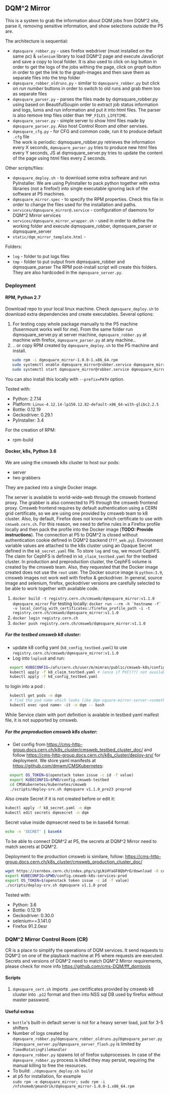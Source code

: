 
## DQM^2 Mirror

This is a system to grab the information about DQM jobs from DQM^2 site, 
parse it, removing sensitive information, and show selections outside the P5 are.

The architecture is sequential:
* `dqmsquare_robber.py` - uses firefox webdriver (must installed on the same pc) & `selenium` library to load DQM^2 page and execute JavaScript and save a copy to local folder. It is also used to click on *log* button in order to get the logs of the jobs withing the page, click on *graph* button in order to get the link to the graph-images and then save them as separate files into the tmp folder  
* `dqmsquare_robber_oldruns.py` - similar to `dqmsquare_robber.py` but click on *run number* buttons in order to switch to old runs and grab them too as separate files  
* `dqmsquare_parser.py` - parses the files made by dqmsquare_robber.py using based on BeautifulSoupin order to extract job status information and logs, lumis and run information and put it into html files. The parser is also remove tmp files older than `TMP_FILES_LIFETIME`.  
* `dqmsquare_server.py` - simple server to show html files made by `dqmsquare_parser.py`. Also host Control Room and other servises.  
* `dqmsquare_cfg.py` - for CFG and common code, run it to produce default `.cfg` file  
The work is periodic: dqmsquare_robber.py retrieves the information every X seconds, 
`dqmsquare_parser.py` tries to produce new html files every Y seconds,
JS at dqmsquare_server.py tries to update the content of the page using html files every Z seconds.

Other scripts/files:
* `dqmsquare_deploy.sh` - to download some extra software and run PyInstaller. We are using PyInstaller to pack python together with extra libraries (not a firefox!) into single executable ignoring lack of the software at P5 machines.
* `dqmsquare_mirror.spec` - to specify the RPM properties. Check this file in order to change the files used for the installation and paths. 
* `services/dqmsquare_mirror@.service` - configuration of daemons for DQM^2 Mirror services
* `services/dqmsquare_mirror_wrapper.sh` - used in order to define the working folder and execute dqmsquare_robber, dqmsquare_parser or dqmsquare_server
* `static/dqm_mirror_template.html` - 

Folders:
* `log` - folder to put logs files
* `tmp` - folder to put output from dqmsquare_robber and dqmsquare_parser
The RPM post-install script will create this folders. They are also hardcoded in the `dqmsquare_server.py`.

### Deployment 

#### RPM, Python 2.7

Download repo to your local linux machine. 
Check `dqmsquare_deploy.sh` to download extra dependencies and create executables.
Several options:

1. For testing copy whole package manually to the P5 machine (fusermount works well for me).
   From the same folder run dqmsquare_server.py at server machine, `dqmsquare_robber.py` at machine with firefox, `dqmsquare_parser.py` at any machine..
2. .. or copy RPM created by `dqmsquare_deploy.sh` to the P5 machine and install.  
```bash
   sudo rpm -i dqmsquare_mirror-1.0.0-1.x86_64.rpm  
   sudo systemctl enable dqmsquare_mirror@robber.service dqmsquare_mirror@robber_oldruns.service dqmsquare_mirror@parser.service dqmsquare_mirror@server.service  
   sudo systemctl start dqmsquare_mirror@robber.service dqmsquare_mirror@robber_oldruns.service dqmsquare_mirror@parser.service dqmsquare_mirror@server.service
```  
   You can also install this locally with `--prefix=PATH` option.  

Tested with:  
* Python: 2.7.14  
* Platform: `Linux-4.12.14-lp150.12.82-default-x86_64-with-glibc2.2.5` 
* Bottle: 0.12.19  
* Geckodriver: 0.29.1  
* PyInstaller: 3.4  

For the creation of RPM:
* rpm-build  

#### Docker, k8s, Python 3.6

We are using the cmsweb k8s cluster to host our pods:
- server
- two grabbers 

They are packed into a single Docker image.

The server is available to world-wide-web through the cmsweb frontend proxy. The grabber is also connected to P5 through the cmsweb frontend proxy.
Cmsweb frontend requires by default authentication using a CERN grid certificate, so we are using one provided by cmsweb team to k8 cluster.
Also, by default, Firefox does not know which certificate to use with `cmsweb.cern.ch`. For this reason, we need to define rules in a Firefox profile locally and then pack the profile into the Docker image (**TODO: Provide instructions**).
The connection at P5 to DQM^2 is closed without authentication cookie defined in DQM^2 backend (`fff_web.py`). 
Environment variable values are attached to the k8s cluster using an Opaque Secret defined in the `k8_secret.yaml` file. 
To store `log` and `tmp`, we mount CephFS. The claim for CephFS is defined in `k8_claim_testbed.yaml` for the testbed cluster. In production and preproduction cluster, the CephFS volume is created by the cmsweb team.
Also, they requested that the Docker image created does not use the `root` user. The Docker source image is `python:3.9`, cmsweb images not work well with firefox & geckodriver.
In general, source image and selenium, firefox, geckodriver versions are carefully selected to be able to work together with available code.

1. `docker build -t registry.cern.ch/cmsweb/dqmsquare_mirror:v1.1.0 dqmsquare_mirror` 
   For testing locally:
   ```docker run --rm -h `hostname -f` -v local_config_with_certificates:/firefox_profile_path -i -t registry.cern.ch/cmsweb/dqmsquare_mirror:v1.1.0```
2. `docker login registry.cern.ch   `
3. `docker push registry.cern.ch/cmsweb/dqmsquare_mirror:v1.1.0`

##### For the testbed cmsweb k8 cluster:

* update k8 config yaml (`k8_config_testbed.yaml`) to use `registry.cern.ch/cmsweb/dqmsquare_mirror:v1.1.0`
* Log into `lxplus8` and run:
```bash
  export KUBECONFIG=/afs/cern.ch/user/m/mimran/public/cmsweb-k8s/config.cmsweb-test4
  kubectl apply -f k8_claim_testbed.yaml # (once if PVC(??) not available)
  kubectl apply -f k8_config_testbed.yaml
```
to login into a pod :   
```bash
  kubectl get pods -n dqm
  # find the pod name which looks like dqm-square-mirror-server-<something> 
  kubectl exec <pod name> -it -n dqm -- bash
```
While Service claim with port definition is avalable in testbed yaml maifest file, it is not supported by cmsweb.

##### For the preproduction cmsweb k8s cluster:

* Get config from https://cms-http-group.docs.cern.ch/k8s_cluster/cmsweb_testbed_cluster_doc/ 
   and follow https://cms-http-group.docs.cern.ch/k8s_cluster/deploy-srv/ for deployment.
   We store yaml manifests at https://github.com/dmwm/CMSKubernetes:  
```bash
  export OS_TOKEN=$(openstack token issue -c id -f value)
  export KUBECONFIG=$PWD/config.cmsweb-testbed
  cd CMSKubernetes/kubernetes/cmsweb
  ./scripts/deploy-srv.sh dqmsquare v1.1.0_pre23 preprod
```
Also create Secret if it is not created before or edit it:
```bash
kubectl apply -f k8_secret.yaml -n dqm
kubectl edit secrets dqmsecret -n dqm
```
Secret value inside dqmsecret need to be in base64 format:
```bash
echo -n 'SECRET' | base64
```
To be able to connect DQM^2 at P5, the secrets at DQM^2 Mirror need to match secrets at DQM^2. 

Deployment to the production cmsweb is similare, follow:
https://cms-http-group.docs.cern.ch/k8s_cluster/cmsweb_production_cluster_doc/

```bash
wget https://cernbox.cern.ch/index.php/s/gLNiHYaGF8QbPrO/download -O config.cmsweb-k8s-services-prod
export KUBECONFIG=$PWD/config.cmsweb-k8s-services-prod
export OS_TOKEN=$(openstack token issue -c id -f value)
./scripts/deploy-srv.sh dqmsquare v1.1.0 prod
```

Tested with:  
* Python: 3.6  
* Bottle: 0.12.19  
* Geckodriver: 0.30.0  
* selenium==3.141.0  
* Firefox 91.2.0esr  

### DQM^2 Mirror Control Room (CR)

CR is a place to simplify the operations of DQM services. It send requests to DQM^2 on one of the playback machine at P5 where requests are executed.
Secrets and versions of DQM^2 need to match DQM^2 Mirror requirements, please check for more info https://github.com/cms-DQM/fff_dqmtools

#### Scripts

1. `dqmsquare_cert.sh` imports `.pem` certificates provided by cmsweb k8 cluster into `.p12` format and then into NSS sql DB used by firefox without master password.

#### Useful extras

* `bottle`'s built-in default server is not for a heavy server load, just for 3-5 shifters
* Number of logs created by `dqmsquare_robber.py`/`dqmsquare_robber_oldruns.py`/`dqmsquare_parser.py`/`dqmsquare_server.py`/`dqmsquare_server_flash.py` is limited by `TimedRotatingFileHandler`
* `dqmsquare_robber.py` spawns lot of firefox subprocesses. In case of the `dqmsquare_robber.py` process is killed they may persist, requiring the manual killing to free the resources.
* To build:
 `./dqmsquare_deploy.sh build`
* at p5 for installation, for example  
  `sudo rpm -e dqmsquare_mirror; sudo rpm -i /nfshome0/pmandrik/dqmsquare_mirror-1.0.0-1.x86_64.rpm`





   
